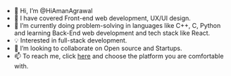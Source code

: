 - 👋 Hi, I’m @HiAmanAgrawal
- 👀 I have covered Front-end web development, UX/UI design.
- 🌱 I’m currently doing problem-solving in languages like C++, C, Python and learning Back-End web development and tech stack like React.
- 💡 Interested in full-stack development.
- 💞️ I’m looking to collaborate on Open source and Startups.
- 📫 To reach me, click [here](https://linktr.ee/hiamanagrawal) and choose the platform you are comfortable with.
